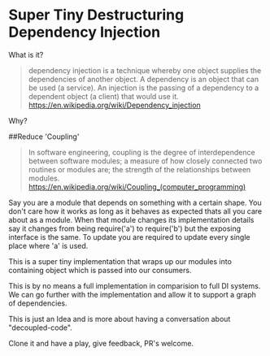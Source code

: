 # Super Tiny Destructuring Dependency Injection

What is it?

> dependency injection is a technique whereby one object supplies the dependencies of another object. A dependency is an object that can be used (a service). An injection is the passing of a dependency to a dependent object (a client) that would use it.
> https://en.wikipedia.org/wiki/Dependency_injection

Why?

##Reduce 'Coupling' 
>In software engineering, coupling is the degree of interdependence between software modules; a measure of how closely connected two routines or modules are; the strength of the relationships between modules.
>https://en.wikipedia.org/wiki/Coupling_(computer_programming)
>


Say you are a module that depends on something with a certain shape. You don't care how it works as long as it behaves as expected thats all you care about as a module. When that module changes its implementation details say it changes from being require('a') to require('b') but the exposing interface is the same. To update you are required to update every single place where 'a' is used. 

This is a super tiny implementation that wraps up our modules into containing object which is passed into our consumers.

This is by no means a full implementation in comparision to full DI systems. We can go further with the implementation and allow it to support a graph of dependencies.

This is just an Idea and is more about having a conversation about "decoupled-code".

Clone it and have a play, give feedback, PR's welcome.

